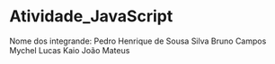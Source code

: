# Atividade_JavaScript

Nome dos integrande: 
Pedro Henrique de Sousa Silva
Bruno Campos 
Mychel Lucas
Kaio
João Mateus 
